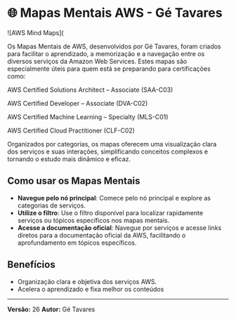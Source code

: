# 🌐 Mapas Mentais AWS - Gé Tavares

![AWS Mind Maps](

Os Mapas Mentais de AWS, desenvolvidos por Gé Tavares, foram criados para facilitar o aprendizado, a memorização e a navegação entre os diversos serviços da Amazon Web Services. Estes mapas são especialmente úteis para quem está se preparando para certificações como:

AWS Certified Solutions Architect – Associate (SAA-C03)

AWS Certified Developer – Associate (DVA-C02)

AWS Certified Machine Learning – Specialty (MLS-C01)

AWS Certified Cloud Practitioner (CLF-C02)

Organizados por categorias, os mapas oferecem uma visualização clara dos serviços e suas interações, simplificando conceitos complexos e tornando o estudo mais dinâmico e eficaz.

## **Como usar os Mapas Mentais**
- **Navegue pelo nó principal**: Comece pelo nó principal e explore as categorias de serviços.
- **Utilize o filtro**: Use o filtro disponível para localizar rapidamente serviços ou tópicos específicos nos mapas mentais.
- **Acesse a documentação oficial**: Navegue por serviços e acesse links diretos para a documentação oficial da AWS, facilitando o aprofundamento em tópicos específicos.

## **Benefícios**
- Organização clara e objetiva dos serviços AWS.
- Acelera o aprendizado e fixa melhor os conteúdos 

---

**Versão:** 26 
**Autor:** Gé Tavares